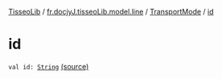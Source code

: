 [TisseoLib](../../index.md) / [fr.docjyJ.tisseoLib.model.line](../index.md) / [TransportMode](index.md) / [id](./id.md)

# id

`val id: `[`String`](https://kotlinlang.org/api/latest/jvm/stdlib/kotlin/-string/index.html) [(source)](https://github.com/docjyj/tisseoLib/tree/master/src/main/kotlin/fr/docjyJ/tisseoLib/model/line/TransportMode.kt#L11)